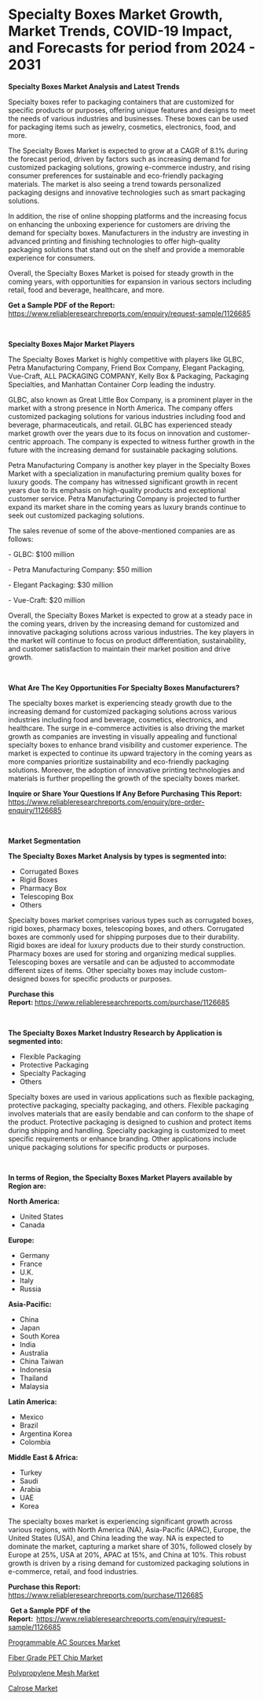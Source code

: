 <p><h1>Specialty Boxes Market Growth, Market Trends, COVID-19 Impact, and Forecasts for period from 2024 - 2031</h1></p><p><strong>Specialty Boxes Market Analysis and Latest Trends</strong></p>
<p><p>Specialty boxes refer to packaging containers that are customized for specific products or purposes, offering unique features and designs to meet the needs of various industries and businesses. These boxes can be used for packaging items such as jewelry, cosmetics, electronics, food, and more.</p><p>The Specialty Boxes Market is expected to grow at a CAGR of 8.1% during the forecast period, driven by factors such as increasing demand for customized packaging solutions, growing e-commerce industry, and rising consumer preferences for sustainable and eco-friendly packaging materials. The market is also seeing a trend towards personalized packaging designs and innovative technologies such as smart packaging solutions.</p><p>In addition, the rise of online shopping platforms and the increasing focus on enhancing the unboxing experience for customers are driving the demand for specialty boxes. Manufacturers in the industry are investing in advanced printing and finishing technologies to offer high-quality packaging solutions that stand out on the shelf and provide a memorable experience for consumers.</p><p>Overall, the Specialty Boxes Market is poised for steady growth in the coming years, with opportunities for expansion in various sectors including retail, food and beverage, healthcare, and more.</p></p>
<p><strong>Get a Sample PDF of the Report:&nbsp;</strong> <a href="https://www.reliableresearchreports.com/enquiry/request-sample/1126685">https://www.reliableresearchreports.com/enquiry/request-sample/1126685</a></p>
<p>&nbsp;</p>
<p><strong>Specialty Boxes Major Market Players</strong></p>
<p><p>The Specialty Boxes Market is highly competitive with players like GLBC, Petra Manufacturing Company, Friend Box Company, Elegant Packaging, Vue-Craft, ALL PACKAGING COMPANY, Kelly Box & Packaging, Packaging Specialties, and Manhattan Container Corp leading the industry. </p><p>GLBC, also known as Great Little Box Company, is a prominent player in the market with a strong presence in North America. The company offers customized packaging solutions for various industries including food and beverage, pharmaceuticals, and retail. GLBC has experienced steady market growth over the years due to its focus on innovation and customer-centric approach. The company is expected to witness further growth in the future with the increasing demand for sustainable packaging solutions.</p><p>Petra Manufacturing Company is another key player in the Specialty Boxes Market with a specialization in manufacturing premium quality boxes for luxury goods. The company has witnessed significant growth in recent years due to its emphasis on high-quality products and exceptional customer service. Petra Manufacturing Company is projected to further expand its market share in the coming years as luxury brands continue to seek out customized packaging solutions.</p><p>The sales revenue of some of the above-mentioned companies are as follows:</p><p>- GLBC: $100 million</p><p>- Petra Manufacturing Company: $50 million</p><p>- Elegant Packaging: $30 million</p><p>- Vue-Craft: $20 million</p><p>Overall, the Specialty Boxes Market is expected to grow at a steady pace in the coming years, driven by the increasing demand for customized and innovative packaging solutions across various industries. The key players in the market will continue to focus on product differentiation, sustainability, and customer satisfaction to maintain their market position and drive growth.</p></p>
<p>&nbsp;</p>
<p><strong>What Are The Key Opportunities For Specialty Boxes Manufacturers?</strong></p>
<p><p>The specialty boxes market is experiencing steady growth due to the increasing demand for customized packaging solutions across various industries including food and beverage, cosmetics, electronics, and healthcare. The surge in e-commerce activities is also driving the market growth as companies are investing in visually appealing and functional specialty boxes to enhance brand visibility and customer experience. The market is expected to continue its upward trajectory in the coming years as more companies prioritize sustainability and eco-friendly packaging solutions. Moreover, the adoption of innovative printing technologies and materials is further propelling the growth of the specialty boxes market.</p></p>
<p><strong>Inquire or Share Your Questions If Any Before Purchasing This Report:</strong> <a href="https://www.reliableresearchreports.com/enquiry/pre-order-enquiry/1126685">https://www.reliableresearchreports.com/enquiry/pre-order-enquiry/1126685</a></p>
<p>&nbsp;</p>
<p><strong>Market Segmentation</strong></p>
<p><strong>The Specialty Boxes Market Analysis by types is segmented into:</strong></p>
<p><ul><li>Corrugated Boxes</li><li>Rigid Boxes</li><li>Pharmacy Box</li><li>Telescoping Box</li><li>Others</li></ul></p>
<p><p>Specialty boxes market comprises various types such as corrugated boxes, rigid boxes, pharmacy boxes, telescoping boxes, and others. Corrugated boxes are commonly used for shipping purposes due to their durability. Rigid boxes are ideal for luxury products due to their sturdy construction. Pharmacy boxes are used for storing and organizing medical supplies. Telescoping boxes are versatile and can be adjusted to accommodate different sizes of items. Other specialty boxes may include custom-designed boxes for specific products or purposes.</p></p>
<p><strong>Purchase this Report:&nbsp;</strong><a href="https://www.reliableresearchreports.com/purchase/1126685">https://www.reliableresearchreports.com/purchase/1126685</a></p>
<p>&nbsp;</p>
<p><strong>The Specialty Boxes Market Industry Research by Application is segmented into:</strong></p>
<p><ul><li>Flexible Packaging</li><li>Protective Packaging</li><li>Specialty Packaging</li><li>Others</li></ul></p>
<p><p>Specialty boxes are used in various applications such as flexible packaging, protective packaging, specialty packaging, and others. Flexible packaging involves materials that are easily bendable and can conform to the shape of the product. Protective packaging is designed to cushion and protect items during shipping and handling. Specialty packaging is customized to meet specific requirements or enhance branding. Other applications include unique packaging solutions for specific products or purposes.</p></p>
<p>&nbsp;</p>
<p><strong>In terms of Region, the Specialty Boxes Market Players available by Region are:</strong></p>
<p>
    <p> <strong> North America: </strong>
        <ul>
            <li>United States</li>
            <li>Canada</li>
        </ul>
        </p> 
    <p> <strong> Europe: </strong>
        <ul>
            <li>Germany</li>
            <li>France</li>
            <li>U.K.</li>
            <li>Italy</li>
            <li>Russia</li>
        </ul>
        </p> 
    <p> <strong> Asia-Pacific: </strong>
        <ul>
            <li>China</li>
            <li>Japan</li>
            <li>South Korea</li>
            <li>India</li>
            <li>Australia</li>
            <li>China Taiwan</li>
            <li>Indonesia</li>
            <li>Thailand</li>
            <li>Malaysia</li>
        </ul>
        </p> 
    <p> <strong> Latin America: </strong>
        <ul>
            <li>Mexico</li>
            <li>Brazil</li>
            <li>Argentina Korea</li>
            <li>Colombia</li>
        </ul>
        </p> 
    <p> <strong> Middle East & Africa: </strong>
        <ul>
            <li>Turkey</li>
            <li>Saudi</li>
            <li>Arabia</li>
            <li>UAE</li>
            <li>Korea</li>
        </ul>
    </p>
    </p>
<p><p>The specialty boxes market is experiencing significant growth across various regions, with North America (NA), Asia-Pacific (APAC), Europe, the United States (USA), and China leading the way. NA is expected to dominate the market, capturing a market share of 30%, followed closely by Europe at 25%, USA at 20%, APAC at 15%, and China at 10%. This robust growth is driven by a rising demand for customized packaging solutions in e-commerce, retail, and food industries.</p></p>
<p><strong>Purchase this Report: </strong><a href="https://www.reliableresearchreports.com/purchase/1126685">https://www.reliableresearchreports.com/purchase/1126685</a></p>
<p>&nbsp;<strong>Get a Sample PDF of the Report:&nbsp;&nbsp;</strong><a href="https://www.reliableresearchreports.com/enquiry/request-sample/1126685">https://www.reliableresearchreports.com/enquiry/request-sample/1126685</a></p>
<p><strong></strong></p>
<p><p><a href="https://view.publitas.com/reportprime-1/programmable-ac-sources-market-size-and-growth-market-segmentation-regional-and-country-breakdowns-and-market-trends-for-period-from-2023-2030/">Programmable AC Sources Market</a></p><p><a href="https://lydian-appliance-61d.notion.site/Fiber-Grade-PET-Chip-Market-Centers-on-Aspects-such-as-Market-Growth-Market-Share-Market-Opportuni-6da172ae8c2b421694fb6b6f1ed7958b">Fiber Grade PET Chip Market</a></p><p><a href="https://github.com/Sherrillcrooksxa8i18ucf2m/Market-Research-Report-List-1/blob/main/polypropylene-mesh-market.md">Polypropylene Mesh Market</a></p><p><a href="https://view.publitas.com/reportprime-1/calrose-market-provides-detailed-segmentation-of-this-market-based-on-type-application-and-region-and-forecast-for-the-period-from-2023-2030/">Calrose Market</a></p></p>